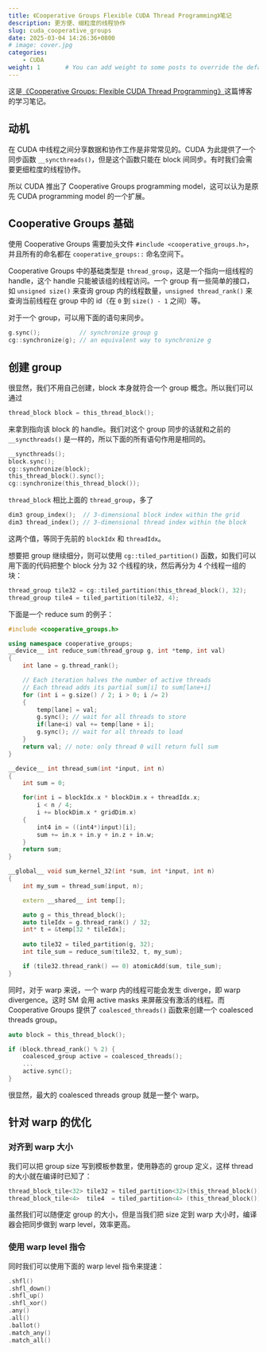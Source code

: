 ```yaml
---
title: 《Cooperative Groups Flexible CUDA Thread Programming》笔记
description: 更方便、细粒度的线程协作
slug: cuda_cooperative_groups
date: 2025-03-04 14:26:36+0800
# image: cover.jpg
categories:
    - CUDA
weight: 1       # You can add weight to some posts to override the default sorting (date descending)
---
```


这是[《Cooperative Groups: Flexible CUDA Thread Programming》](https://developer.nvidia.com/blog/cooperative-groups/)这篇博客的学习笔记。

## 动机

在 CUDA 中线程之间分享数据和协作工作是非常常见的。CUDA 为此提供了一个同步函数 `__syncthreads()`，但是这个函数只能在 block 间同步。有时我们会需要更细粒度的线程协作。

所以 CUDA 推出了 Cooperative Groups programming model，这可以认为是原先 CUDA programming model 的一个扩展。

## Cooperative Groups 基础

使用 Cooperative Groups 需要加头文件 `#include <cooperative_groups.h>`，并且所有的命名都在 `cooperative_groups::` 命名空间下。

Cooperative Groups 中的基础类型是 `thread_group`，这是一个指向一组线程的 handle，这个 handle 只能被该组的线程访问。一个 group 有一些简单的接口，如 `unsigned size()` 来查询 group 内的线程数量，`unsigned thread_rank()` 来查询当前线程在 group 中的 id（在 `0` 到 `size() - 1` 之间）等。

对于一个 group，可以用下面的语句来同步。

```c++
g.sync();           // synchronize group g
cg::synchronize(g); // an equivalent way to synchronize g
```

## 创建 group

很显然，我们不用自己创建，block 本身就符合一个 group 概念。所以我们可以通过

```c++
thread_block block = this_thread_block();
```

来拿到指向该 block 的 handle。我们对这个 group 同步的话就和之前的 `__syncthreads()` 是一样的，所以下面的所有语句作用是相同的。

```c++
__syncthreads();
block.sync();
cg::synchronize(block);
this_thread_block().sync();
cg::synchronize(this_thread_block());
```

`thread_block` 相比上面的 `thread_group`，多了

```c++
dim3 group_index();  // 3-dimensional block index within the grid
dim3 thread_index(); // 3-dimensional thread index within the block
```

这两个值，等同于先前的 `blockIdx` 和 `threadIdx`。

想要把 group 继续细分，则可以使用 `cg::tiled_partition()` 函数，如我们可以用下面的代码把整个 block 分为 32 个线程的块，然后再分为 4 个线程一组的块：

```c++
thread_group tile32 = cg::tiled_partition(this_thread_block(), 32);
thread_group tile4 = tiled_partition(tile32, 4);
```

下面是一个 reduce sum 的例子：

```c++
#include <cooperative_groups.h>

using namespace cooperative_groups;
__device__ int reduce_sum(thread_group g, int *temp, int val)
{
    int lane = g.thread_rank();

    // Each iteration halves the number of active threads
    // Each thread adds its partial sum[i] to sum[lane+i]
    for (int i = g.size() / 2; i > 0; i /= 2)
    {
        temp[lane] = val;
        g.sync(); // wait for all threads to store
        if(lane<i) val += temp[lane + i];
        g.sync(); // wait for all threads to load
    }
    return val; // note: only thread 0 will return full sum
}

__device__ int thread_sum(int *input, int n) 
{
    int sum = 0;

    for(int i = blockIdx.x * blockDim.x + threadIdx.x;
        i < n / 4; 
        i += blockDim.x * gridDim.x)
    {
        int4 in = ((int4*)input)[i];
        sum += in.x + in.y + in.z + in.w;
    }
    return sum;
}

__global__ void sum_kernel_32(int *sum, int *input, int n)
{
    int my_sum = thread_sum(input, n); 

    extern __shared__ int temp[];

    auto g = this_thread_block();
    auto tileIdx = g.thread_rank() / 32;
    int* t = &temp[32 * tileIdx];
    
    auto tile32 = tiled_partition(g, 32);  
    int tile_sum = reduce_sum(tile32, t, my_sum);

    if (tile32.thread_rank() == 0) atomicAdd(sum, tile_sum);
}
```

同时，对于 warp 来说，一个 warp 内的线程可能会发生 diverge，即 warp divergence。这时 SM 会用 active masks 来屏蔽没有激活的线程。而 Cooperative Groups 提供了 `coalesced_threads()` 函数来创建一个 coalesced threads group。

```c++
auto block = this_thread_block();

if (block.thread_rank() % 2) {
    coalesced_group active = coalesced_threads();
    ...
    active.sync();
}
```

很显然，最大的 coalesced threads group 就是一整个 warp。

## 针对 warp 的优化

### 对齐到 warp 大小

我们可以把 group size 写到模板参数里，使用静态的 group 定义，这样 thread 的大小就在编译时已知了：

```c++
thread_block_tile<32> tile32 = tiled_partition<32>(this_thread_block());
thread_block_tile<4>  tile4  = tiled_partition<4> (this_thread_block());
```

虽然我们可以随便定 group 的大小，但是当我们把 size 定到 warp 大小时，编译器会把同步做到 warp level，效率更高。

### 使用 warp level 指令

同时我们可以使用下面的 warp level 指令来提速：

```c++
.shfl()
.shfl_down()
.shfl_up()
.shfl_xor()
.any()
.all()
.ballot()
.match_any()
.match_all()
```
